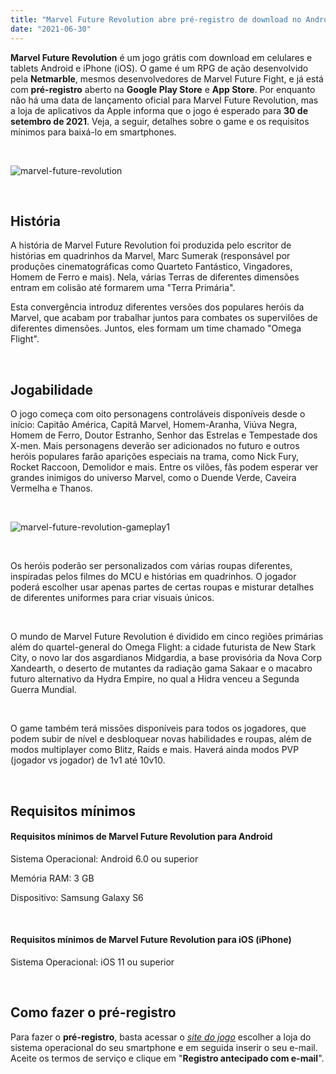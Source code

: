 ```yaml
---
title: "Marvel Future Revolution abre pré-registro de download no Android e iOS"
date: "2021-06-30"
---
```


**Marvel Future Revolution** é um jogo grátis com download em celulares e tablets Android e iPhone (iOS). O game é um RPG de ação desenvolvido pela **Netmarble**, mesmos desenvolvedores de Marvel Future Fight, e já está com **pré-registro** aberto na **Google Play Store** e **App Store**. Por enquanto não há uma data de lançamento oficial para Marvel Future Revolution, mas a loja de aplicativos da Apple informa que o jogo é esperado para **30 de setembro de 2021**. Veja, a seguir, detalhes sobre o game e os requisitos mínimos para baixá-lo em smartphones.

<br/>

![marvel-future-revolution](https://sgimage.netmarble.com/images/netmarble/marvelfr/20210628/cpfs1624862049005.jpg)

<br/>

## História
A história de Marvel Future Revolution foi produzida pelo escritor de histórias em quadrinhos da Marvel, Marc Sumerak (responsável por produções cinematográficas como Quarteto Fantástico, Vingadores, Homem de Ferro e mais). Nela, várias Terras de diferentes dimensões entram em colisão até formarem uma "Terra Primária".

Esta convergência introduz diferentes versões dos populares heróis da Marvel, que acabam por trabalhar juntos para combates os supervilões de diferentes dimensões. Juntos, eles formam um time chamado "Omega Flight".

<br/>

## Jogabilidade
O jogo começa com oito personagens controláveis disponíveis desde o início: Capitão América, Capitã Marvel, Homem-Aranha, Viúva Negra, Homem de Ferro, Doutor Estranho, Senhor das Estrelas e Tempestade dos X-men. Mais personagens deverão ser adicionados no futuro e outros heróis populares farão aparições especiais na trama, como Nick Fury, Rocket Raccoon, Demolidor e mais. Entre os vilões, fãs podem esperar ver grandes inimigos do universo Marvel, como o Duende Verde, Caveira Vermelha e Thanos.

<br/>

![marvel-future-revolution-gameplay1](https://s.isanook.com/ga/0/ui/221/1107513/Marvel-Future-Revolution-(7).jpg)

<br/>

Os heróis poderão ser personalizados com várias roupas diferentes, inspiradas pelos filmes do MCU e histórias em quadrinhos. O jogador poderá escolher usar apenas partes de certas roupas e misturar detalhes de diferentes uniformes para criar visuais únicos.

<br/>

O mundo de Marvel Future Revolution é dividido em cinco regiões primárias além do quartel-general do Omega Flight: a cidade futurista de New Stark City, o novo lar dos asgardianos Midgardia, a base provisória da Nova Corp Xandearth, o deserto de mutantes da radiação gama Sakaar e o macabro futuro alternativo da Hydra Empire, no qual a Hidra venceu a Segunda Guerra Mundial.

<br/>

O game também terá missões disponíveis para todos os jogadores, que podem subir de nível e desbloquear novas habilidades e roupas, além de modos multiplayer como Blitz, Raids e mais. Haverá ainda modos PVP (jogador vs jogador) de 1v1 até 10v10.

<br/>

## Requisitos mínimos
#### Requisitos mínimos de Marvel Future Revolution para Android
Sistema Operacional: Android 6.0 ou superior

Memória RAM: 3 GB

Dispositivo: Samsung Galaxy S6

<br/>

#### Requisitos mínimos de Marvel Future Revolution para iOS (iPhone)
Sistema Operacional: iOS 11 ou superior

<br/>

## Como fazer o pré-registro
Para fazer o **pré-registro**, basta acessar o *[site do jogo](https://www.marvelfuturerevolution.com/pt)* escolher a loja do sistema operacional do seu smartphone e em seguida inserir o seu e-mail. Aceite os termos de serviço e clique em "**Registro antecipado com e-mail**".